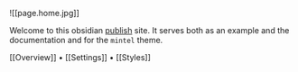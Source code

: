 ![[page.home.jpg]]

Welcome to this obsidian [publish]() site. It serves both as an example and the documentation and for the `mintel` theme.



[[Overview]] • [[Settings]] • [[Styles]]


